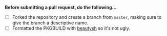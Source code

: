 **Before submitting a pull request, do the following...**

- [ ] Forked the repository and create a branch from `master`, making sure to give the branch a descriptive name.
- [ ] Formatted the PKGBUILD with [beautysh](https://github.com/bemeurer/beautysh) so it's not ugly.

<!-- Put all relevant discussion under this line -->
